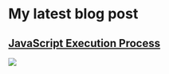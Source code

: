 # My latest blog post

## [JavaScript Execution Process](https://luigicruz.dev/blog/execution-context)
[![](https://luigicruz.dev/static/images/og-images/og-execution-context.png)](https://luigicruz.dev/blog/execution-context)
